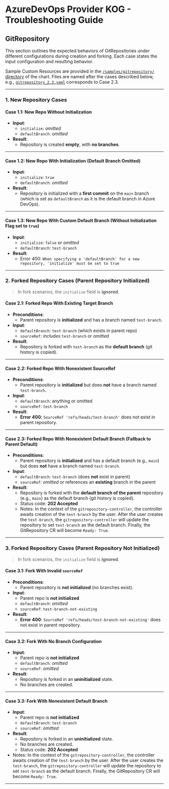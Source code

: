 # AzureDevOps Provider KOG - Troubleshooting Guide

## GitRepository 

This section outlines the expected behaviors of GitRepositories under different configurations during creation and forking.
Each case states the input configuration and resulting behavior.

Sample Custom Resources are provided in the [`/samples/gitrepository/` directory](../chart/samples/gitrepository/) of the chart. 
Files are named after the cases described below, e.g., [`gitrepository_2.3.yaml`](../chart/samples/gitrepository/gitrepository_2.3.yaml) corresponds to Case 2.3.

---

### 1. New Repository Cases

#### Case 1.1: New Repo Without Initialization
- **Input**:
  - `initialize`: *omitted*
  - `defaultBranch`: *omitted*
- **Result**: 
  - Repository is created **empty**, with **no branches**.

---

#### Case 1.2: New Repo With Initialization (Default Branch Omitted)
- **Input**:
  - `initialize`: `true`
  - `defaultBranch`: *omitted*
- **Result**:
  - Repository is initialized with a **first commit** on the `main` branch (which is set as `defaultBranch` as it is the default branch in Azure DevOps).

---

#### Case 1.3: New Repo With Custom Default Branch (Without Initialization Flag set to `true`)
- **Input**:
  - `initialize`: `false` or *omitted*
  - `defaultBranch`: `test-branch`
- **Result**:
  - Error 400: `When specifying a 'defaultBranch' for a new repository, 'initialize' must be set to true`
---

### 2. Forked Repository Cases (Parent Repository Initialized)

> In fork scenarios, the `initialize` field is **ignored**.

#### Case 2.1: Forked Repo With Existing Target Branch
- **Preconditions**:
  - Parent repository is **initialized** and has a branch named `test-branch`.
- **Input**:
  - `defaultBranch`: `test-branch` (which exists in parent repo)
  - `sourceRef`: *includes* `test-branch` or *omitted*
- **Result**:
  - Repository is forked with `test-branch` as the **default branch** (git history is copied).

---

#### Case 2.2: Forked Repo With Nonexistent SourceRef
- **Preconditions**:
  - Parent repository is **initialized** but does **not** have a branch named `test-branch`.
- **Input**:
  - `defaultBranch`: anything or omitted
  - `sourceRef`: `test-branch`
- **Result**:
  - **Error 400**: `SourceRef 'refs/heads/test-branch'` does not exist in parent repository.

---

#### Case 2.3: Forked Repo With Nonexistent Default Branch (Fallback to Parent Default)
- **Preconditions**:
  - Parent repository is **initialized** and has a default branch (e.g., `main`) but does **not** have a branch named `test-branch`.
- **Input**:
  - `defaultBranch`: `test-branch` (does **not** exist in parent)
  - `sourceRef`: *omitted* or references an **existing** branch in the parent
- **Result**:
  - Repository is forked with the **default branch of the parent** repository (e.g., `main`) as the default branch (git history is copied).
  - Status code: **202 Accepted**
  - Notes: In the context of the `gitrepository-controller`, the controller awaits creation of the `test-branch` by the user. After the user creates the `test-branch`, the `gitrepository-controller` will update the repository to set `test-branch` as the default branch. Finally, the GitRepository CR will become `Ready: True`.

---

### 3. Forked Repository Cases (Parent Repository Not Initialized)

> In fork scenarios, the `initialize` field is **ignored**.

#### Case 3.1: Fork With Invalid `sourceRef`
- **Preconditions**:
  - Parent repository is **not initialized** (no branches exist).
- **Input**:
  - Parent repo is **not initialized**
  - `defaultBranch`: *omitted*
  - `sourceRef`: `test-branch-not-existing`
- **Result**:
  - **Error 400**: `SourceRef 'refs/heads/test-branch-not-existing'` does not exist in parent repository.

---

#### Case 3.2: Fork With No Branch Configuration
- **Input**:
  - Parent repo is **not initialized**
  - `defaultBranch`: *omitted*
  - `sourceRef`: *omitted*
- **Result**:
  - Repository is forked in an **uninitialized** state.
  - No branches are created.

---

#### Case 3.3: Fork With Nonexistent Default Branch
- **Input**:
  - Parent repo is **not initialized**
  - `defaultBranch`: `test-branch`
  - `sourceRef`: *omitted*
- **Result**:
  - Repository is forked in an **uninitialized** state.
  - No branches are created.
  - Status code: **202 Accepted**
- Notes: In the context of the `gitrepository-controller`, the controller awaits creation of the `test-branch` by the user. After the user creates the `test-branch`, the `gitrepository-controller` will update the repository to set `test-branch` as the default branch. Finally, the GitRepository CR will become `Ready: True`.

---
